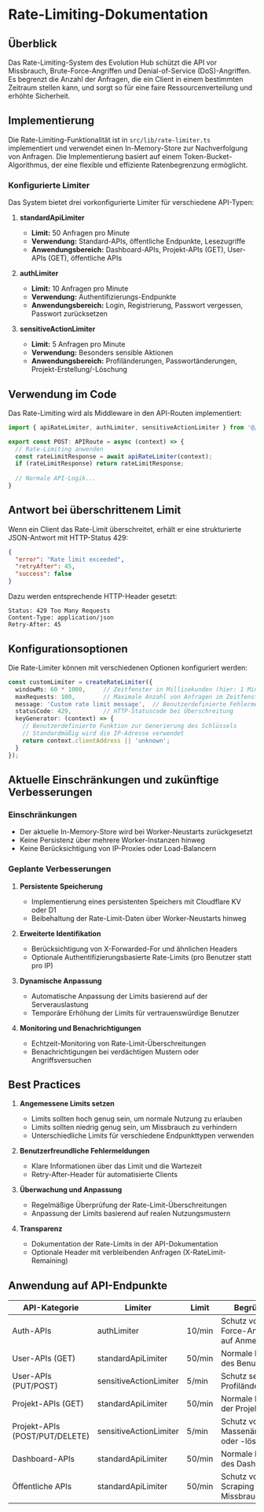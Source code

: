 # Rate-Limiting-Dokumentation

## Überblick

Das Rate-Limiting-System des Evolution Hub schützt die API vor Missbrauch, Brute-Force-Angriffen und Denial-of-Service (DoS)-Angriffen. Es begrenzt die Anzahl der Anfragen, die ein Client in einem bestimmten Zeitraum stellen kann, und sorgt so für eine faire Ressourcenverteilung und erhöhte Sicherheit.

## Implementierung

Die Rate-Limiting-Funktionalität ist in `src/lib/rate-limiter.ts` implementiert und verwendet einen In-Memory-Store zur Nachverfolgung von Anfragen. Die Implementierung basiert auf einem Token-Bucket-Algorithmus, der eine flexible und effiziente Ratenbegrenzung ermöglicht.

### Konfigurierte Limiter

Das System bietet drei vorkonfigurierte Limiter für verschiedene API-Typen:

1. **standardApiLimiter**
   - **Limit:** 50 Anfragen pro Minute
   - **Verwendung:** Standard-APIs, öffentliche Endpunkte, Lesezugriffe
   - **Anwendungsbereich:** Dashboard-APIs, Projekt-APIs (GET), User-APIs (GET), öffentliche APIs

2. **authLimiter**
   - **Limit:** 10 Anfragen pro Minute
   - **Verwendung:** Authentifizierungs-Endpunkte
   - **Anwendungsbereich:** Login, Registrierung, Passwort vergessen, Passwort zurücksetzen

3. **sensitiveActionLimiter**
   - **Limit:** 5 Anfragen pro Minute
   - **Verwendung:** Besonders sensible Aktionen
   - **Anwendungsbereich:** Profiländerungen, Passwortänderungen, Projekt-Erstellung/-Löschung

## Verwendung im Code

Das Rate-Limiting wird als Middleware in den API-Routen implementiert:

```typescript
import { apiRateLimiter, authLimiter, sensitiveActionLimiter } from '@/lib/rate-limiter';

export const POST: APIRoute = async (context) => {
  // Rate-Limiting anwenden
  const rateLimitResponse = await apiRateLimiter(context);
  if (rateLimitResponse) return rateLimitResponse;
  
  // Normale API-Logik...
}
```

## Antwort bei überschrittenem Limit

Wenn ein Client das Rate-Limit überschreitet, erhält er eine strukturierte JSON-Antwort mit HTTP-Status 429:

```json
{
  "error": "Rate limit exceeded",
  "retryAfter": 45,
  "success": false
}
```

Dazu werden entsprechende HTTP-Header gesetzt:

```
Status: 429 Too Many Requests
Content-Type: application/json
Retry-After: 45
```

## Konfigurationsoptionen

Die Rate-Limiter können mit verschiedenen Optionen konfiguriert werden:

```typescript
const customLimiter = createRateLimiter({
  windowMs: 60 * 1000,     // Zeitfenster in Millisekunden (hier: 1 Minute)
  maxRequests: 100,        // Maximale Anzahl von Anfragen im Zeitfenster
  message: 'Custom rate limit message',  // Benutzerdefinierte Fehlermeldung
  statusCode: 429,         // HTTP-Statuscode bei Überschreitung
  keyGenerator: (context) => {
    // Benutzerdefinierte Funktion zur Generierung des Schlüssels
    // Standardmäßig wird die IP-Adresse verwendet
    return context.clientAddress || 'unknown';
  }
});
```

## Aktuelle Einschränkungen und zukünftige Verbesserungen

### Einschränkungen

- Der aktuelle In-Memory-Store wird bei Worker-Neustarts zurückgesetzt
- Keine Persistenz über mehrere Worker-Instanzen hinweg
- Keine Berücksichtigung von IP-Proxies oder Load-Balancern

### Geplante Verbesserungen

1. **Persistente Speicherung**
   - Implementierung eines persistenten Speichers mit Cloudflare KV oder D1
   - Beibehaltung der Rate-Limit-Daten über Worker-Neustarts hinweg

2. **Erweiterte Identifikation**
   - Berücksichtigung von X-Forwarded-For und ähnlichen Headers
   - Optionale Authentifizierungsbasierte Rate-Limits (pro Benutzer statt pro IP)

3. **Dynamische Anpassung**
   - Automatische Anpassung der Limits basierend auf der Serverauslastung
   - Temporäre Erhöhung der Limits für vertrauenswürdige Benutzer

4. **Monitoring und Benachrichtigungen**
   - Echtzeit-Monitoring von Rate-Limit-Überschreitungen
   - Benachrichtigungen bei verdächtigen Mustern oder Angriffsversuchen

## Best Practices

1. **Angemessene Limits setzen**
   - Limits sollten hoch genug sein, um normale Nutzung zu erlauben
   - Limits sollten niedrig genug sein, um Missbrauch zu verhindern
   - Unterschiedliche Limits für verschiedene Endpunkttypen verwenden

2. **Benutzerfreundliche Fehlermeldungen**
   - Klare Informationen über das Limit und die Wartezeit
   - Retry-After-Header für automatisierte Clients

3. **Überwachung und Anpassung**
   - Regelmäßige Überprüfung der Rate-Limit-Überschreitungen
   - Anpassung der Limits basierend auf realen Nutzungsmustern

4. **Transparenz**
   - Dokumentation der Rate-Limits in der API-Dokumentation
   - Optionale Header mit verbleibenden Anfragen (X-RateLimit-Remaining)

## Anwendung auf API-Endpunkte

| API-Kategorie | Limiter | Limit | Begründung |
|---------------|---------|-------|------------|
| Auth-APIs | authLimiter | 10/min | Schutz vor Brute-Force-Angriffen auf Anmeldedaten |
| User-APIs (GET) | standardApiLimiter | 50/min | Normale Nutzung des Benutzerprofils |
| User-APIs (PUT/POST) | sensitiveActionLimiter | 5/min | Schutz sensibler Profiländerungen |
| Projekt-APIs (GET) | standardApiLimiter | 50/min | Normale Nutzung der Projektdaten |
| Projekt-APIs (POST/PUT/DELETE) | sensitiveActionLimiter | 5/min | Schutz vor Massenänderungen oder -löschungen |
| Dashboard-APIs | standardApiLimiter | 50/min | Normale Nutzung des Dashboards |
| Öffentliche APIs | standardApiLimiter | 50/min | Schutz vor Scraping und Missbrauch |
